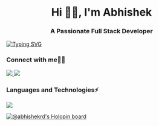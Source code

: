 <h1 align="center">Hi 👨‍💻, I'm Abhishek</h1>
<h3 align="center">A Passionate Full Stack Developer</h3>

[![Typing SVG](https://readme-typing-svg.demolab.com?font=Roboto+Mono&size=30&duration=4000&pause=1000&color=F79200&center=true&width=1000&height=60&lines=FullStack+Developer%F0%9F%91%A8%E2%80%8D%F0%9F%92%BB;Open+Source%F0%9F%92%9A)](https://git.io/typing-svg)
 
<h3 align="left">Connect with me👨‍💻</h3>
<p align="left">
 <a href="https://www.linkedin.com/in/abhishek-dhanke/">
    <img src="https://skillicons.dev/icons?i=linkedin" />
  </a>
 <a href="https://twitter.com/dhankeabhishek">
    <img src="https://skillicons.dev/icons?i=twitter" />
  </a>
<!-- <a href="https://hashnode.com/@abhishekrd" target="blank"><img src="https://fontawesome.com/icons/hashnode?f=brands&s=solid&pc=%23478bff"></a> -->
</p>

<h3 align="left">Languages and Technologies⚡</h3>
<p>
    <img src="https://skillicons.dev/icons?i=c,cpp,git,bootstrap,html,css,js,tailwind,react,firebase,postgres,docker,redux,express,nodejs,mongodb,postman,vite,netlify,vercel" />
</p>


[![@abhishekrd's Holopin board](https://holopin.me/abhishekrd)](https://holopin.io/@abhishekrd)





